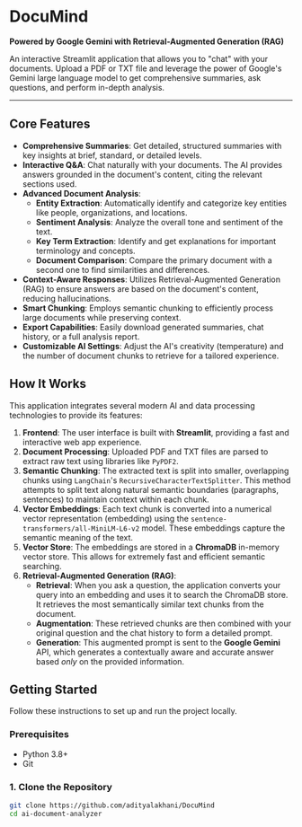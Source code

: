 # DocuMind

**Powered by Google Gemini with Retrieval-Augmented Generation (RAG)**

An interactive Streamlit application that allows you to "chat" with your documents. Upload a PDF or TXT file and leverage the power of Google's Gemini large language model to get comprehensive summaries, ask questions, and perform in-depth analysis.

---

## Core Features

* **Comprehensive Summaries**: Get detailed, structured summaries with key insights at brief, standard, or detailed levels.
* **Interactive Q&A**: Chat naturally with your documents. The AI provides answers grounded in the document's content, citing the relevant sections used.
* **Advanced Document Analysis**:
    * **Entity Extraction**: Automatically identify and categorize key entities like people, organizations, and locations.
    * **Sentiment Analysis**: Analyze the overall tone and sentiment of the text.
    * **Key Term Extraction**: Identify and get explanations for important terminology and concepts.
    * **Document Comparison**: Compare the primary document with a second one to find similarities and differences.
* **Context-Aware Responses**: Utilizes Retrieval-Augmented Generation (RAG) to ensure answers are based on the document's content, reducing hallucinations.
* **Smart Chunking**: Employs semantic chunking to efficiently process large documents while preserving context.
* **Export Capabilities**: Easily download generated summaries, chat history, or a full analysis report.
* **Customizable AI Settings**: Adjust the AI's creativity (temperature) and the number of document chunks to retrieve for a tailored experience.

## How It Works

This application integrates several modern AI and data processing technologies to provide its features:

1.  **Frontend**: The user interface is built with **Streamlit**, providing a fast and interactive web app experience.
2.  **Document Processing**: Uploaded PDF and TXT files are parsed to extract raw text using libraries like `PyPDF2`.
3.  **Semantic Chunking**: The extracted text is split into smaller, overlapping chunks using `LangChain`'s `RecursiveCharacterTextSplitter`. This method attempts to split text along natural semantic boundaries (paragraphs, sentences) to maintain context within each chunk.
4.  **Vector Embeddings**: Each text chunk is converted into a numerical vector representation (embedding) using the `sentence-transformers/all-MiniLM-L6-v2` model. These embeddings capture the semantic meaning of the text.
5.  **Vector Store**: The embeddings are stored in a **ChromaDB** in-memory vector store. This allows for extremely fast and efficient semantic searching.
6.  **Retrieval-Augmented Generation (RAG)**:
    * **Retrieval**: When you ask a question, the application converts your query into an embedding and uses it to search the ChromaDB store. It retrieves the most semantically similar text chunks from the document.
    * **Augmentation**: These retrieved chunks are then combined with your original question and the chat history to form a detailed prompt.
    * **Generation**: This augmented prompt is sent to the **Google Gemini** API, which generates a contextually aware and accurate answer based *only* on the provided information.

## Getting Started

Follow these instructions to set up and run the project locally.

### Prerequisites

* Python 3.8+
* Git

### 1. Clone the Repository

```bash
git clone https://github.com/adityalakhani/DocuMind
cd ai-document-analyzer
